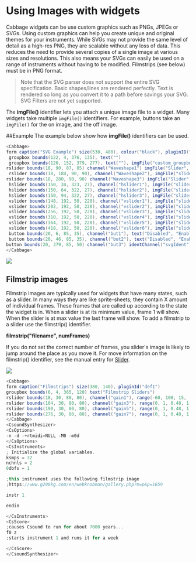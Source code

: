 # Using Images with widgets

Cabbage widgets can be use custom graphics such as PNGs, JPEGs or SVGs. Using custom graphics can help you create unique and original themes for your instruments. While SVGs may not provide the same level of detail as a high-res PNG, they are scalable without any loss of data. This reduces the need to provide several copies of a single image at various sizes and resolutions. This also means your SVGs can easily be used on a range of instruments without having to be modified. Filmstrips (see below) must be in PNG format.  

> Note that the SVG parser does not support the entire SVG specification. Basic shapes/lines are rendered perfectly. Text is rendered so long as you convert it to a path before savings your SVG. SVG Filters are not yet supported.  

The **imgFile()** identifier lets you attach a unique image file to a widget. Many widgets take multiple `imgFile()` identifiers. For example, buttons take an `imgFile()` for the on image, and the off image. 

##Example
The example below show how **imgFile()** identifiers can be used. 

```csharp
<Cabbage>
form caption("SVG Example") size(530, 480), colour("black"), pluginID("SMo1")
 groupbox bounds(122, 4, 376, 135), text("")
 groupbox bounds(120, 152, 379, 277), text(""), imgFile("custom_groupbox.svg"), identChannel("groupbox")
rslider bounds(18, 90, 87, 85) channel("Waveshape1") imgFile("Slider", "rslider.svg") imgFile("background", "rslider_background.svg"), range(0, 5, 0, 1, 1) trackerColour(255, 165, 0, 255) trackerThickness(.5),
 rslider bounds(18, 184, 90, 90), channel("Waveshape2"), imgFile("slider", "rslider.svg"), imgFile("background", "rslider_background.svg"), range(0, 1, 0), trackerColour("orange"), trackerThickness(0.4), textBox(1)
rslider bounds(18, 280, 90, 90) channel("Waveshape3") imgFile("Slider", "rslider.svg") imgFile("background", "rslider_background.svg"), range(0, 5, 0, 1, 1) trackerColour(255, 165, 0, 255) trackerThickness(.5),
 hslider bounds(150, 34, 323, 27), channel("hslider1"), imgFile("slider", "hslider.svg"), imgFile("background", "hslider_background.svg"), text("Param1"), range(0, 1, .5), trackerColour("orange"), textBox(1), gradient(0), trackerThickness(.2)
 hslider bounds(150, 64, 322, 27), channel("hslider2"), imgFile("slider", "hslider.svg"), imgFile("background", "hslider_background.svg"), text("Param2"), range(0, 1, .75), trackerColour("orange"), textBox(1), gradient(0), trackerThickness(.2)
 hslider bounds(150, 94, 322, 27), channel("hslider3"), imgFile("slider", "hslider.svg"), imgFile("background", "hslider_background.svg"), text("Param3"), range(0, 1, .25), trackerColour("orange"), textBox(1), gradient(0), trackerThickness(.2)
 vslider bounds(148, 192, 50, 220), channel("vslider1"), imgFile("slider", "vslider.svg"), imgFile("background", "vslider_background.svg"), trackerColour("darkorange"), textBox(1), range(0, 1, .4), text("vP.1"), trackerThickness(.125), gradient(0)
 vslider bounds(202, 192, 50, 220), channel("vslider2"), imgFile("slider", "vslider.svg"), imgFile("background", "vslider_background.svg"), trackerColour("darkorange"), textBox(1), range(0, 1, .24), text("vP.1"), trackerThickness(.125), gradient(0)
 vslider bounds(256, 192, 50, 220), channel("vslider3"), imgFile("slider", "vslider.svg"), imgFile("background", "vslider_background.svg"), trackerColour("darkorange"), textBox(1), range(0, 1, .64), text("vP.1"), trackerThickness(.125), gradient(0)
 vslider bounds(310, 192, 50, 220), channel("vslider4"), imgFile("slider", "vslider.svg"), imgFile("background", "vslider_background.svg"), trackerColour("darkorange"), textBox(1), range(0, 1, .34), text("vP.1"), trackerThickness(.125), gradient(0)
 vslider bounds(364, 192, 50, 220), channel("vslider5"), imgFile("slider", "vslider.svg"), imgFile("background", "vslider_background.svg"), trackerColour("darkorange"), textBox(1), range(0, 1, .14), text("vP.1"), trackerThickness(.125), gradient(0)
 vslider bounds(418, 192, 50, 220), channel("vslider6"), imgFile("slider", "vslider.svg"), imgFile("background", "vslider_background.svg"), trackerColour("darkorange"), textBox(1), range(0, 1, .4), text("vP.1"), trackerThickness(.125), gradient(0)
 button bounds(20, 6, 85, 35), channel("but1"), text("Disabled", "Enabled"), fontColour:0("orange")
 button bounds(20, 46, 85, 35), channel("but2"), text("Disabled", "Enabled"), fontColour:0("orange")
button bounds(20, 379, 85, 50) channel("but3") identChannel("svgIdent") fontColour:0(255, 165, 0, 255) text(""), imgFile("On", "led_on.svg") imgFile("off", "led_off.svg"),
</Cabbage>  
```

![](images/svgExample.gif)

## Filmstrip images

Filmstrip images are typically used for widgets that have many states, such as a slider. In many ways they are like sprite-sheets; they contain X amount of individual frames. These frames that are called up according to the state the widget is in. When a slider is at its minimum value, frame 1 will show. When the slider is at max value the last frame will show. To add a filmstrip to a slider use the filmstrip() identifier. 

**filmstrip("filename", numFrames)** 

If you do not set the correct number of frames, you slider's image is likely to jump around the place as you move it. For move information on the filmstrip() identifier, see the manual entry for [Slider](./sliders.md).

![](images/filmstrips.png)

```csharp
<Cabbage>
form caption("Filmstrips") size(380, 140), pluginId("def1")
groupbox bounds(6, 4, 365, 120) text("Filmstrip Sliders")
rslider bounds(18, 30, 80, 80), channel("gain1"), range(-60, 100, 15, .5, 0.01), text("Gain"), filmstrip("rSliderFilmStrip.png", 111, "vertical"), valueTextBox(1) 
rslider bounds(104, 30, 80, 80), channel("gain3"), range(0, 1, 0.48, 1, 0.01), text("Gain"), filmstrip("rSliderFilmStrip.png", 111)
rslider bounds(190, 30, 80, 80), channel("gain5"), range(0, 1, 0.48, 1, 0.01), filmstrip("rSliderFilmStrip.png", 111)
rslider bounds(276, 30, 80, 80), channel("gain7"), range(0, 1, 0.48, 1, 0.01) filmstrip("rSliderFilmStrip.png", 111), valueTextBox(1) 
</Cabbage>
<CsoundSynthesizer>
<CsOptions>
-n -d -+rtmidi=NULL -M0 -m0d 
</CsOptions>
<CsInstruments>
; Initialize the global variables. 
ksmps = 32
nchnls = 2
0dbfs = 1

;this instrument uses the following filmstrip image
;https://www.g200kg.com/en/webknobman/gallery.php?m=p&p=1659

instr 1

endin

</CsInstruments>
<CsScore>
;causes Csound to run for about 7000 years...
f0 z
;starts instrument 1 and runs it for a week

</CsScore>
</CsoundSynthesizer>

```


